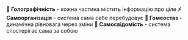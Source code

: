 **🎯 Голографічність** - кожна частина містить інформацію про ціле
**⚡ Самоорганізація** - система сама себе перебудовує
**🌊 Гомеостаз** - динамічна рівновага через зміни
**🔮 Самосвідомість** - система спостерігає сама за собою